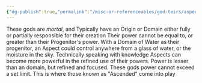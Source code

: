```yaml
---
{"dg-publish":true,"permalink":"/misc-or-referenceables/god-teirs/aspect/","created":"2024-07-03T21:05:41.093-05:00","updated":"2024-06-28T13:01:28.000-05:00"}
---
```


These gods are *mortal*, and Typically  have an Origin or Domain either fully or partially responsible for their creation
Their power cannot be equal to, or greater than their Progenitor's power. 
With a Domain of Water as their progenitor, an Aspect could control anywhere from a glass of water, or the moisture in the sky.
Technically speaking with knowledge Aspects can become more powerful in the refined use of their powers.
Power is lesser than an domain, but refined and focused.
These gods power cannot exceed a set limit. This is where those known as "Ascended" come into play